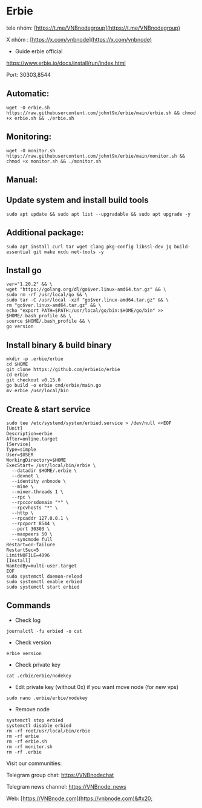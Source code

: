 # Erbie

tele nhóm: [https://t.me/VNBnodegroup](https://t.me/VNBnodegroup)

X nhóm : [https://x.com/vnbnode](https://x.com/vnbnode)

* Guide erbie official

https://www.erbie.io/docs/install/run/index.html

Port: 30303,8544

## Automatic:

```
wget -O erbie.sh https://raw.githubusercontent.com/johnt9x/erbie/main/erbie.sh && chmod +x erbie.sh && ./erbie.sh
```

## Monitoring:

```
wget -O monitor.sh https://raw.githubusercontent.com/johnt9x/erbie/main/monitor.sh && chmod +x monitor.sh && ./monitor.sh
```

## Manual:

## Update system and install build tools

```
sudo apt update && sudo apt list --upgradable && sudo apt upgrade -y
```

## Additional package:

```
sudo apt install curl tar wget clang pkg-config libssl-dev jq build-essential git make ncdu net-tools -y
```

## Install go

```
ver="1.20.2" && \
wget "https://golang.org/dl/go$ver.linux-amd64.tar.gz" && \
sudo rm -rf /usr/local/go && \
sudo tar -C /usr/local -xzf "go$ver.linux-amd64.tar.gz" && \
rm "go$ver.linux-amd64.tar.gz" && \
echo "export PATH=$PATH:/usr/local/go/bin:$HOME/go/bin" >> $HOME/.bash_profile && \
source $HOME/.bash_profile && \
go version
```

## Install binary & build binary

```
mkdir -p .erbie/erbie
cd $HOME
git clone https://github.com/erbieio/erbie
cd erbie
git checkout v0.15.0
go build -o erbie cmd/erbie/main.go
mv erbie /usr/local/bin
```

## Create & start service

```
sudo tee /etc/systemd/system/erbied.service > /dev/null <<EOF
[Unit]
Description=erbie
After=online.target
[Service]
Type=simple
User=$USER
WorkingDirectory=$HOME
ExecStart= /usr/local/bin/erbie \
  --datadir $HOME/.erbie \
  --devnet \
  --identity vnbnode \
  --mine \
  --miner.threads 1 \
  --rpc \
  --rpccorsdomain "*" \
  --rpcvhosts "*" \
  --http \
  --rpcaddr 127.0.0.1 \
  --rpcport 8544 \
  --port 30303 \
  --maxpeers 50 \
  --syncmode full
Restart=on-failure
RestartSec=5
LimitNOFILE=4096
[Install]
WantedBy=multi-user.target
EOF
sudo systemctl daemon-reload
sudo systemctl enable erbied
sudo systemctl start erbied
```

## Commands

* Check log

```
journalctl -fu erbied -o cat
```

* Check version

```
erbie version
```

* Check private key

```
cat .erbie/erbie/nodekey
```

* Edit private key (without 0x) if you want move node (for new vps)

```
sudo nano .erbie/erbie/nodekey
```

* Remove node

```
systemctl stop erbied
systemctl disable erbied
rm -rf root/usr/local/bin/erbie
rm -rf erbie
rm -rf erbie.sh
rm -rf monitor.sh
rm -rf .erbie
```

Visit our communities:

Telegram group chat: [https://VNBnodechat](https://t.me/+4aLsnP6JHhY4YTY1)

Telegram news channel: [https://VNBnode\_news](https://t.me/+IpfWe\_pX7UlkMzY1)

Web: [https://VNBnode.com](https://vnbnode.com)&#x20;
